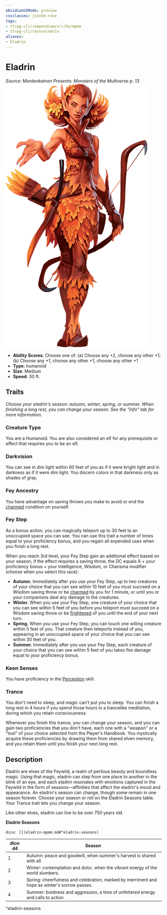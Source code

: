 ```yaml
---
obsidianUIMode: preview
cssclasses: json5e-race
tags:
- ttrpg-cli/compendium/src/5e/mpmm
- ttrpg-cli/race/eladrin
aliases:
- Eladrin
---
```

# Eladrin
*Source: Mordenkainen Presents: Monsters of the Multiverse p. 13*  
![](Інструменти%20ДМ/CLI/races/img/eladrin.webp#right)

- **Ability Scores**: Choose one of: (a) Choose any +2, choose any other +1; (b) Choose any +1, choose any other +1, choose any other +1
- **Type**: humanoid
- **Size**: Medium
- **Speed**: 30 ft.

## Traits

*Choose your eladrin's season: autumn, winter, spring, or summer. When finishing a long rest, you can change your season. See the "Info" tab for more information.*

### Creature Type

You are a Humanoid. You are also considered an elf for any prerequisite or effect that requires you to be an elf.

### Darkvision

You can see in dim light within 60 feet of you as if it were bright light and in darkness as if it were dim light. You discern colors in that darkness only as shades of gray.

### Fey Ancestry

You have advantage on saving throws you make to avoid or end the [charmed](Інструменти%20ДМ/CLI/rules/conditions.md#Charmed) condition on yourself.

### Fey Step

As a bonus action, you can magically teleport up to 30 feet to an unoccupied space you can see. You can use this trait a number of times equal to your proficiency bonus, and you regain all expended uses when you finish a long rest.

When you reach 3rd level, your Fey Step gain an additional effect based on your season; if the effect requires a saving throw, the DC equals 8 + your proficiency bonus + your Intelligence, Wisdom, or Charisma modifier (choose when you select this race):

- **Autumn.** Immediately after you use your Fey Step, up to two creatures of your choice that you can see within 10 feet of you must succeed on a Wisdom saving throw or be [charmed](Інструменти%20ДМ/CLI/rules/conditions.md#Charmed) by you for 1 minute, or until you or your companions deal any damage to the creatures.  
- **Winter.** When you use your Fey Step, one creature of your choice that you can see within 5 feet of you before you teleport must succeed on a Wisdom saving throw or be [frightened](Інструменти%20ДМ/CLI/rules/conditions.md#Frightened) of you until the end of your next turn.  
- **Spring.** When you use your Fey Step, you can touch one willing creature within 5 feet of you. That creature then teleports instead of you, appearing in an unoccupied space of your choice that you can see within 30 feet of you.  
- **Summer.** Immediately after you use your Fey Step, each creature of your choice that you can see within 5 feet of you takes fire damage equal to your proficiency bonus.  

### Keen Senses

You have proficiency in the [Perception](Інструменти%20ДМ/CLI/rules/skills.md#Perception) skill.

### Trance

You don't need to sleep, and magic can't put you to sleep. You can finish a long rest in 4 hours if you spend those hours in a trancelike meditation, during which you retain consciousness.

Whenever you finish this trance, you can change your season, and you can gain two proficiencies that you don't have, each one with a "weapon" or a "tool" of your choice selected from the Player's Handbook. You mystically acquire these proficiencies by drawing them from shared elven memory, and you retain them until you finish your next long rest.

## Description

Eladrin are elves of the Feywild, a realm of perilous beauty and boundless magic. Using that magic, eladrin can step from one place to another in the blink of an eye, and each eladrin resonates with emotions captured in the Feywild in the form of seasons—affinities that affect the eladrin's mood and appearance. An eladrin's season can change, though some remain in one season forever. Choose your season or roll on the Eladrin Seasons table. Your Trance trait lets you change your season.

Like other elves, eladrin can live to be over 750 years old.

**Eladrin Seasons**

`dice: [](eladrin-mpmm.md#^eladrin-seasons)`

| dice: d4 | Season |
|----------|--------|
| 1 | Autumn: peace and goodwill, when summer's harvest is shared with all. |
| 2 | Winter: contemplation and dolor, when the vibrant energy of the world slumbers. |
| 3 | Spring: cheerfulness and celebration, marked by merriment and hope as winter's sorrow passes. |
| 4 | Summer: boldness and aggression, a time of unfettered energy and calls to action. |
^eladrin-seasons
